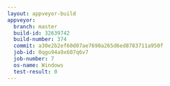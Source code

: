 ```yaml
---
layout: appveyor-build
appveyor:
  branch: master
  build-id: 32639742
  build-number: 374
  commit: a30e2b2ef60d07ae7690a265d6ed8783711a950f
  job-id: 0qgu94a9x607q6v7
  job-number: 7
  os-name: Windows
  test-result: 0
---
```

